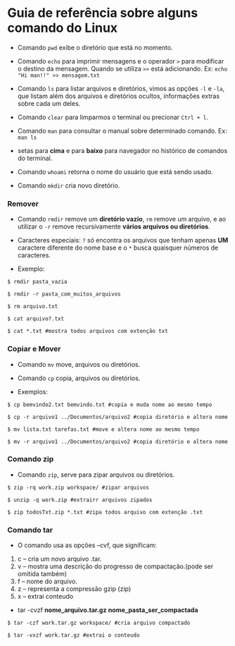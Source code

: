 # Guia de referência sobre alguns comando do Linux

- Comando `pwd` exibe o diretório que está no momento.

- Comando `echo` para imprimir mensagens e o operador `>` para modificar o destino da mensagem. Quando se utiliza `>>` está adicionando. Ex: `echo "Hi man!!" >> mensagem.txt`

- Comando `ls` para listar arquivos e diretórios, vimos as opções `-l` e `-la`, que listam além dos arquivos e diretórios ocultos, informações extras sobre cada um deles.

- Comando `clear` para limparmos o terminal ou precionar `Ctrl + l`.

- Comando `man` para consultar o manual sobre determinado comando. Ex: `man ls`

- setas para **cima** e para **baixo** para navegador no histórico de comandos do terminal.

- Comando `whoami` retorna o nome do usuário que está sendo usado.

- Comando `mkdir` cria novo diretório.

### Remover

- Comando `rmdir` remove um **diretório vazio**, `rm` remove um arquivo, e ao utilizar o `-r` remove recursivamente **vários arquivos ou diretórios**.

- Caracteres especiais: `?` só encontra os arquivos que tenham apenas **UM** caractere diferente do nome base e o `*` busca quaisquer números de caracteres.

- Exemplo:

```
$ rmdir pasta_vazia

$ rmdir -r pasta_com_muitos_arquivos

$ rm arquivo.txt

$ cat arquivo?.txt

$ cat *.txt #mostra todos arquivos com extenção txt

```

### Copiar e Mover

- Comando `mv` move, arquivos ou diretórios.

- Comando `cp` copia, arquivos ou diretórios.

- Exemplos:

```
$ cp bemvindo2.txt bemvindo.txt #copia e muda nome ao mesmo tempo

$ cp -r arquivo1 ../Documentos/arquivo2 #copia diretório e altera nome

$ mv lista.txt tarefas.txt #move e altera nome ao mesmo tempo

$ mv -r arquivo1 ../Documentos/arquivo2 #copia diretório e altera nome

```

### Comando zip

- Comando `zip`, serve para zipar arquivos ou diretórios.

```
$ zip -rq work.zip workspace/ #zipar arquivos

$ unzip -q work.zip #extrairr arquivos zipados

$ zip todosTxt.zip *.txt #zipa todos arquivo com extenção .txt

```

### Comando tar

- O comando usa as opções –cvf, que significam:

1. c – cria um novo arquivo .tar.
2. v – mostra uma descrição do progresso de compactação.(pode ser omitida também)
3. f – nome do arquivo.
4. z – representa a compressão gzip (zip)
5. x – extrai conteudo

- tar -cvzf **nome_arquivo.tar.gz** **nome_pasta_ser_compactada**

```
$ tar -czf work.tar.gz workspace/ #cria arquivo compactado

$ tar -vxzf work.tar.gz #extrai o conteudo

```

